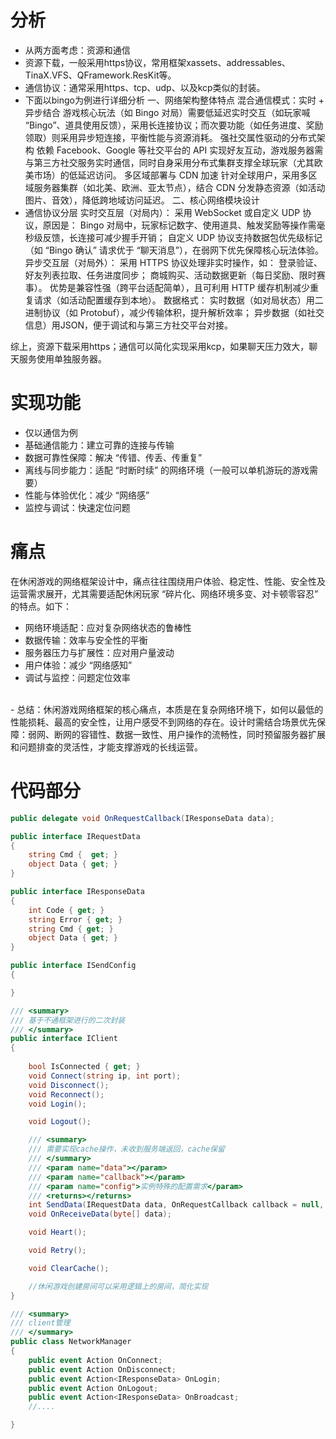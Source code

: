 # 分析
- 从两方面考虑：资源和通信
- 资源下载，一般采用https协议，常用框架xassets、addressables、TinaX.VFS、QFramework.ResKit等。
- 通信协议：通常采用https、tcp、udp、以及kcp类似的封装。
- 下面以bingo为例进行详细分析
一、网络架构整体特点
混合通信模式：实时 + 异步结合
游戏核心玩法（如 Bingo 对局）需要低延迟实时交互（如玩家喊 “Bingo”、道具使用反馈），采用长连接协议；而次要功能（如任务进度、奖励领取）则采用异步短连接，平衡性能与资源消耗。
强社交属性驱动的分布式架构
依赖 Facebook、Google 等社交平台的 API 实现好友互动，游戏服务器需与第三方社交服务实时通信，同时自身采用分布式集群支撑全球玩家（尤其欧美市场）的低延迟访问。
多区域部署与 CDN 加速
针对全球用户，采用多区域服务器集群（如北美、欧洲、亚太节点），结合 CDN 分发静态资源（如活动图片、音效），降低跨地域访问延迟。
二、核心网络模块设计
- 通信协议分层
实时交互层（对局内）：
采用 WebSocket 或自定义 UDP 协议，原因是：
Bingo 对局中，玩家标记数字、使用道具、触发奖励等操作需毫秒级反馈，长连接可减少握手开销；
自定义 UDP 协议支持数据包优先级标记（如 “Bingo 确认” 请求优于 “聊天消息”），在弱网下优先保障核心玩法体验。
异步交互层（对局外）：
采用 HTTPS 协议处理非实时操作，如：
登录验证、好友列表拉取、任务进度同步；
商城购买、活动数据更新（每日奖励、限时赛事）。
优势是兼容性强（跨平台适配简单），且可利用 HTTP 缓存机制减少重复请求（如活动配置缓存到本地）。
数据格式：
实时数据（如对局状态）用二进制协议（如 Protobuf），减少传输体积，提升解析效率；
异步数据（如社交信息）用JSON，便于调试和与第三方社交平台对接。

综上，资源下载采用https；通信可以简化实现采用kcp，如果聊天压力效大，聊天服务使用单独服务器。

# 实现功能
- 仅以通信为例
- 基础通信能力：建立可靠的连接与传输
- 数据可靠性保障：解决 “传错、传丢、传重复”
- 离线与同步能力：适配 “时断时续” 的网络环境（一般可以单机游玩的游戏需要）
- 性能与体验优化：减少 “网络感”
- 监控与调试：快速定位问题
# 痛点
在休闲游戏的网络框架设计中，痛点往往围绕用户体验、稳定性、性能、安全性及运营需求展开，尤其需要适配休闲玩家 “碎片化、网络环境多变、对卡顿零容忍” 的特点。如下：
- 网络环境适配：应对复杂网络状态的鲁棒性
- 数据传输：效率与安全性的平衡
- 服务器压力与扩展性：应对用户量波动
- 用户体验：减少 “网络感知”
- 调试与监控：问题定位效率  
<br>
- 总结：休闲游戏网络框架的核心痛点，本质是在复杂网络环境下，如何以最低的性能损耗、最高的安全性，让用户感受不到网络的存在。设计时需结合场景优先保障：弱网、断网的容错性、数据一致性、用户操作的流畅性，同时预留服务器扩展和问题排查的灵活性，才能支撑游戏的长线运营。
<br>

# 代码部分

``` csharp
public delegate void OnRequestCallback(IResponseData data);

public interface IRequestData
{
    string Cmd {  get; }
    object Data { get; }
}

public interface IResponseData
{
    int Code { get; }
    string Error { get; }
    string Cmd { get; }
    object Data { get; }
}

public interface ISendConfig
{

}

/// <summary>
/// 基于不通框架进行的二次封装
/// </summary>
public interface IClient
{
    
    bool IsConnected { get; } 
    void Connect(string ip, int port);
    void Disconnect();
    void Reconnect();
    void Login();

    void Logout();

    /// <summary>
    /// 需要实现cache操作，未收到服务端返回，cache保留
    /// </summary>
    /// <param name="data"></param>
    /// <param name="callback"></param>
    /// <param name="config">实例特殊的配置需求</param>
    /// <returns></returns>
    int SendData(IRequestData data, OnRequestCallback callback = null, ISendConfig config = null);
    void OnReceiveData(byte[] data);

    void Heart();

    void Retry();

    void ClearCache();

    //休闲游戏创建房间可以采用逻辑上的房间，简化实现
}

/// <summary>
/// client管理
/// </summary>
public class NetworkManager
{
    public event Action OnConnect;
    public event Action OnDisconnect;
    public event Action<IResponseData> OnLogin;
    public event Action OnLogout;
    public event Action<IResponseData> OnBroadcast;
    //....

}
```
